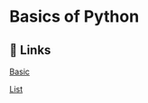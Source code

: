 # Basics of  Python 

## 🔗 Links

[Basic](https://github.com/readyssh/python_basic/blob/master/basic.py)


[List](https://github.com/readyssh/python_basic/blob/master/list.py)
